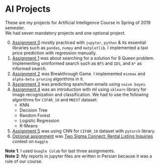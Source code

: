 # AI Projects
These are my projects for Artificial Intelligence Course in Spring of 2019 semester. <br/>
We had seven mandatory projects and one optional project. <br/>

0. [Assignment 0](https://github.com/mreza-kiani/AI-Projects/tree/master/CA0) mostly practiced with ``jupyter``, ``python`` & its essential libraries such as ``pandas``, ``numpy`` and ``matplotlib``. I implemented a taxi price prediction with regression manually.
1. [Assignment 1](https://github.com/mreza-kiani/AI-Projects/tree/master/CA1) was about searching for a solution for 8 Queen problem. Implementing uninformed search such as ``BFS`` and ``IDS``, and ``A*`` as informed search.
2. [Assignment 2](https://github.com/mreza-kiani/AI-Projects/tree/master/CA2) was Breakthrough Game. I implemented ``minmax`` and ``alpha-beta pruning`` algorithms in it.
3. [Assignment 3](https://github.com/mreza-kiani/AI-Projects/tree/master/CA3) was predicting spam/ham emails using ``naive bayes``.
4. [Assignment 4](https://github.com/mreza-kiani/AI-Projects/tree/master/CA4) was an introduction with ml using ``sklearn`` library for image recognization and classification. We had to use the following algorithms for ``CIFAR_10`` and ``MNIST`` dataset: <br/>
	* KNN
	* Decision Tree
	* Random Forest
	* Logistic Regression
	* K-Means
5. [Assignment 5](https://github.com/mreza-kiani/AI-Projects/tree/master/CA5) was using CNN for ``CIFAR_10`` dataset with ``pytorch`` library.
6. [Optional assignment](https://github.com/mreza-kiani/AI-Projects/tree/master/Kaggle) was [Two Sigma Connect: Rental Listing Inquiries](https://www.kaggle.com/c/two-sigma-connect-rental-listing-inquiries/) contest on ``Kaggle``

**Note 1**: I used ``Google Colab`` for last three assignments.<br/>
**Note 2**: My reports in jupyter files are written in Persian because it was a rule of our course.

